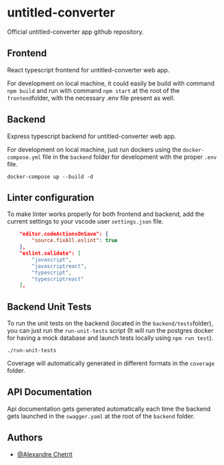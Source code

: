 # untitled-converter

Official untitled-converter app github repository.

## Frontend

React typescript frontend for untitled-converter web app.

For development on local machine, it could easily be build with command ``npm build`` and run with command ``npm start`` at the root of the ``frontend``folder, with the necessary .env file present as well.

## Backend

Express typescript backend for untitled-converter web app.

For development on local machine, just run dockers using the ``docker-compose.yml`` file in the ``backend`` folder for development with the proper ``.env`` file.

```
docker-compose up --build -d
```

## Linter configuration

To make linter works properly for both frontend and backend, add the current settings to your vscode user ``settings.json`` file.
```json
    "editor.codeActionsOnSave": {
        "source.fixAll.eslint": true
    },
    "eslint.validate": [
        "javascript",
        "javascriptreact",
        "typescript",
        "typescriptreact"
    ],
```

## Backend Unit Tests

To run the unit tests on the backend (located in the ``backend/tests``folder), you can just run the ``run-unit-tests`` script (It will run the postgres docker for having a mock database and launch tests locally using ``npm run test``).

```
./run-unit-tests
```

Coverage will automatically generated in different formats in the ``coverage`` folder.

## API Documentation

Api documentation gets generated automatically each time the backend gets launched in the ``swagger.yaml`` at the root of the ``backend`` folder.

## Authors
- [@Alexandre Chetrit](https://github.com/chetrit)
<!-- - [@Arnaud Issoire](https://github.com/username)
- [@Richard TBC](https://github.com/username)
- [@Rasmus TBC](https://github.com/username) -->

